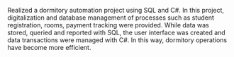 Realized a dormitory automation project using SQL and C#. In this project, digitalization and database management of processes such as student registration, rooms, payment tracking were provided. While data was stored, queried and reported with SQL, the user interface was created and data transactions were managed with C#. In this way, dormitory operations have become more efficient.
